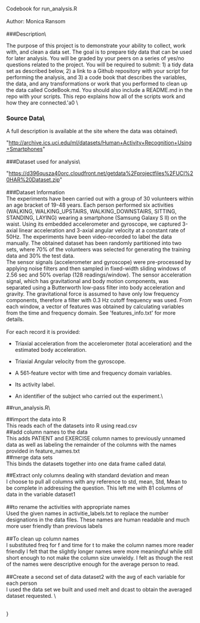  Codebook for run_analysis.R\
\
Author: Monica Ransom\
\
###Description\


 The purpose of this project is to demonstrate your ability to collect, work with, and clean a data set. The goal is to prepare tidy data that can be used for later analysis. You will be graded by your peers on a series of yes/no questions related to the project. You will be required to submit: 1) a tidy data set as described below, 2) a link to a Github repository with your script for performing the analysis, and 3) a code book that describes the variables, the data, and any transformations or work that you performed to clean up the data called CodeBook.md. You should also include a README.md in the repo with your scripts. This repo explains how all of the scripts work and how they are connected.\'a0 \
### Source Data\
A full description is available at the site where the data was obtained\

 "http://archive.ics.uci.edu/ml/datasets/Human+Activity+Recognition+Using+Smartphones" \
\
###Dataset used for analysis\

"https://d396qusza40orc.cloudfront.net/getdata%2Fprojectfiles%2FUCI%20HAR%20Dataset.zip" \
\
###Dataset Information\
The experiments have been carried out with a group of 30 volunteers within an age bracket of 19-48 years. Each person performed six activities (WALKING, WALKING_UPSTAIRS, WALKING_DOWNSTAIRS, SITTING, STANDING, LAYING) wearing a smartphone (Samsung Galaxy S II) on the waist. Using its embedded accelerometer and gyroscope, we captured 3-axial linear acceleration and 3-axial angular velocity at a constant rate of 50Hz. The experiments have been video-recorded to label the data manually. The obtained dataset has been randomly partitioned into two sets, where 70% of the volunteers was selected for generating the training data and 30% the test data. \
The sensor signals (accelerometer and gyroscope) were pre-processed by applying noise filters and then sampled in fixed-width sliding windows of 2.56 sec and 50% overlap (128 readings/window). The sensor acceleration signal, which has gravitational and body motion components, was separated using a Butterworth low-pass filter into body acceleration and gravity. The gravitational force is assumed to have only low frequency components, therefore a filter with 0.3 Hz cutoff frequency was used. From each window, a vector of features was obtained by calculating variables from the time and frequency domain. See 'features_info.txt' for more details. \
\
For each record it is provided:

- Triaxial acceleration from the accelerometer (total acceleration) and the estimated body acceleration.

- Triaxial Angular velocity from the gyroscope. 

- A 561-feature vector with time and frequency domain variables. 

- Its activity label. 

- An identifier of the subject who carried out the experiment.\

##run_analysis.R\

##import the data into R\
This reads each of the datasets into R using read.csv\
##add column names to the data\
This adds PATIENT and EXERCISE column names to previously unnamed data as well as labeling the remainder of the columns with the names provided in feature_names.txt\
##merge data sets\
This binds the datasets together into one data frame called data\

##Extract only columns dealing with standard deviation and mean\
I choose to pull all columns with any reference to std, mean, Std, Mean to be complete in addressing the question.  This left me with 81 columns of data in the variable dataset1\
\
##to rename the activities with appropriate names\
Used the given names in activitie_labels.txt to replace the number designations in the data files.  These names are human readable and much more user friendly than previous labels\
\
##To clean up column names\
I substituted freq for f and time for t to make the column names more reader friendly I felt that the slightly longer names were more meaningful while still short enough to not make the column size unwieldy.  I felt as though the rest of the names were descriptive enough for the average person to read.\
\
##Create a second set of data dataset2 with the avg of each variable for each person\
I used the data set we built and used melt and dcast to obtain the averaged dataset requested.
\

\
}